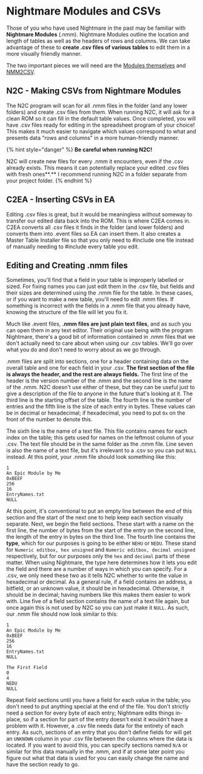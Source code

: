 # Nightmare Modules and CSVs

Those of you who have used Nightmare in the past may be familiar with **Nightmare Modules** \(.nmm\). Nightmare Modules outline the location and length of tables as well as the headers of rows and columns. We can take advantage of these to **create .csv files of various tables** to edit them in a more visually friendly manner.  
  
The two important pieces we will need are the [Modules themselves](http://www.feshrine.net/hacking/nightmare.php) and [NMM2CSV](https://feuniverse.us/t/nmm2csv-edit-tables-with-excel-instead-of-nightmare-updated-to-v1-0/1748).

## N2C - Making CSVs from Nightmare Modules

The N2C program will scan for all .nmm files in the folder \(and any lower folders\) and create .csv files from them. When running N2C, it will ask for a clean ROM so it can fill in the default table values. Once completed, you will have .csv files ready for editing in the spreadsheet program of your choice! This makes it much easier to navigate which values correspond to what and presents data "rows and columns" in a more human-friendly manner.

{% hint style="danger" %}
 **Be careful when running N2C!** 

N2C will create new files for every .nmm it encounters, even if the .csv already exists. This means it can potentially replace your edited .csv files with fresh ones**.** I recommend running N2C in a folder separate from your project folder.
{% endhint %}

## C2EA - Inserting CSVs in EA

Editing .csv files is great, but it would be meaningless without someway to transfer our edited data back into the ROM. This is where C2EA comes in. C2EA converts all .csv files it finds in the folder \(and lower folders\) and converts them into .event files so EA can insert them. It also creates a Master Table Installer file so that you only need to \#include one file instead of manually needing to \#include every table you edit.



## Editing and Creating .nmm files

Sometimes, you'll find that a field in your table is improperly labelled or sized. For fixing names you can just edit them in the .csv file, but fields and their sizes are determined using the .nmm file for the table. In these cases, or if you want to make a new table, you'll need to edit .nmm files. If something is incorrect with the fields in a .nmm file that you already have, knowing the structure of the file will let you fix it.

Much like .event files, **.nmm files are just plain text files**, and as such you can open them in any text editor. Their original use being with the program Nightmare, there's a good bit of information contained in .nmm files that we don't actually need to care about when using our .csv tables. We'll go over what you do and don't need to worry about as we go through.

.nmm files are split into sections, one for a header containing data on the overall table and one for each field in your .csv. **The first section of the file is always the header, and the rest are always fields.** The first line of the header is the version number of the .nmm and the second line is the name of the .nmm. N2C doesn't use either of these, but they can be useful just to give a description of the file to anyone in the future that's looking at it. The third line is the starting offset of the table. The fourth line is the number of entries and the fifth line is the size of each entry in bytes. These values can be in decimal or hexadecimal; if hexadecimal, you need to put `0x` on the front of the number to denote this.

The sixth line is the name of a text file. This file contains names for each index on the table; this gets used for names on the leftmost column of your .csv. The text file should be in the same folder as the .nmm file. Line seven is also the name of a text file, but it's irrelevant to a .csv so you can put `NULL` instead. At this point, your .nmm file should look something like this:

```
1
An Epic Module by Me
0xBEEF
256
16
EntryNames.txt
NULL
```

At this point, it's conventional to put an empty line between the end of this section and the start of the next one to help keep each section visually separate. Next, we begin the field sections. These start with a name on the first line, the number of bytes from the start of the entry on the second line, the length of the entry in bytes on the third line. The fourth line contains the **type**, which for our purposes is going to be either `NEHU` or `NEDU`. These stand for `Numeric editbox, hex unsigned` and `Numeric editbox, decimal unsigned` respectively, but for our purposes only the `hex` and `decimal` parts of these matter. When using Nightmare, the type here determines how it lets you edit the field and there are a number of ways in which you can specify. For a .csv, we only need these two as it tells N2C whether to write the value in hexadecimal or decimal. As a general rule, if a field contains an address, a bitfield, or an unknown value, it should be in hexadecimal. Otherwise, it should be in decimal; having numbers like this makes them easier to work with. Line five of a field section contains the name of a text file again, but once again this is not used by N2C so you can just make it `NULL`. As such, our .nmm file should now look similar to this:

```
1
An Epic Module by Me
0xBEEF
256
16
EntryNames.txt
NULL

The First Field
0
4
NEDU
NULL
```

Repeat field sections until you have a field for each value in the table; you don't need to put anything special at the end of the file. You don't strictly need a section for every byte of each entry; Nightmare edits things in-place, so if a section for part of the entry doesn't exist it wouldn't have a problem with it. However, a .csv file needs data for the entirety of each entry. As such, sections of an entry that you don't define fields for will get an `UNKNOWN` column in your .csv file between the columns where the data is located. If you want to avoid this, you can specify sections named `N/A` or similar for this data manually in the .nmm, and if at some later point you figure out what that data is used for you can easily change the name and have the section ready to go. 
